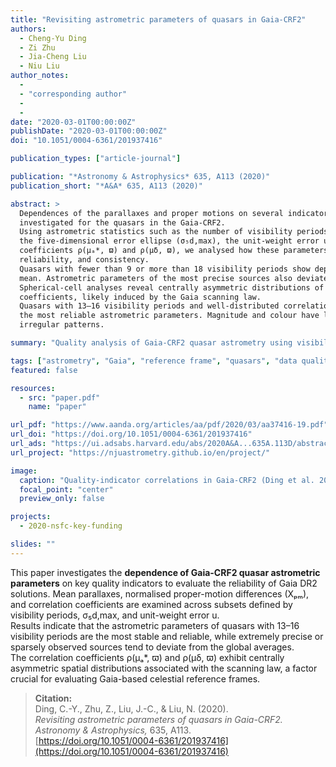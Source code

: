 ```yaml
---
title: "Revisiting astrometric parameters of quasars in Gaia-CRF2"
authors:
  - Cheng-Yu Ding
  - Zi Zhu
  - Jia-Cheng Liu
  - Niu Liu
author_notes:
  - 
  - "corresponding author"
  - 
  - 
date: "2020-03-01T00:00:00Z"
publishDate: "2020-03-01T00:00:00Z"
doi: "10.1051/0004-6361/201937416"

publication_types: ["article-journal"]

publication: "*Astronomy & Astrophysics* 635, A113 (2020)"
publication_short: "*A&A* 635, A113 (2020)"

abstract: >
  Dependences of the parallaxes and proper motions on several indicators of solution quality were
  investigated for the quasars in the Gaia-CRF2.  
  Using astrometric statistics such as the number of visibility periods, the semi-major axis of
  the five-dimensional error ellipse (σ₅d,max), the unit-weight error u, and the correlation
  coefficients ρ(μₐ*, ϖ) and ρ(μδ, ϖ), we analysed how these parameters affect precision,
  reliability, and consistency.  
  Quasars with fewer than 9 or more than 18 visibility periods show departures from the global
  mean. Astrometric parameters of the most precise sources also deviate from the average.
  Spherical-cell analyses reveal centrally asymmetric distributions of the correlation
  coefficients, likely induced by the Gaia scanning law.  
  Quasars with 13–16 visibility periods and well-distributed correlation coefficients possess
  the most reliable astrometric parameters. Magnitude and colour have little impact on these
  irregular patterns.

summary: "Quality analysis of Gaia-CRF2 quasar astrometry using visibility periods and correlation coefficients; quasars with 13–16 visibility periods yield the most reliable parameters."

tags: ["astrometry", "Gaia", "reference frame", "quasars", "data quality"]
featured: false

resources:
  - src: "paper.pdf"
    name: "paper"

url_pdf: "https://www.aanda.org/articles/aa/pdf/2020/03/aa37416-19.pdf"
url_doi: "https://doi.org/10.1051/0004-6361/201937416"
url_ads: "https://ui.adsabs.harvard.edu/abs/2020A&A...635A.113D/abstract"
url_project: "https://njuastrometry.github.io/en/project/"

image:
  caption: "Quality-indicator correlations in Gaia-CRF2 (Ding et al. 2020, *A&A* 635, A113)"
  focal_point: "center"
  preview_only: false

projects:
  - 2020-nsfc-key-funding

slides: ""
---
```


This paper investigates the **dependence of Gaia-CRF2 quasar astrometric parameters**
on key quality indicators to evaluate the reliability of Gaia DR2 solutions.
Mean parallaxes, normalised proper-motion differences (Xₚₘ), and correlation
coefficients are examined across subsets defined by visibility periods,
σ₅d,max, and unit-weight error u.  
Results indicate that the astrometric parameters of quasars with 13–16 visibility
periods are the most stable and reliable, while extremely precise or sparsely
observed sources tend to deviate from the global averages.  
The correlation coefficients ρ(μₐ*, ϖ) and ρ(μδ, ϖ) exhibit centrally asymmetric
spatial distributions associated with the scanning law, a factor crucial for
evaluating Gaia-based celestial reference frames.

> **Citation:**  
> Ding, C.-Y., Zhu, Z., Liu, J.-C., & Liu, N. (2020).  
> *Revisiting astrometric parameters of quasars in Gaia-CRF2.*  
> *Astronomy & Astrophysics,* 635, A113.  
> [https://doi.org/10.1051/0004-6361/201937416](https://doi.org/10.1051/0004-6361/201937416)
